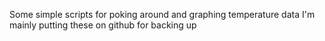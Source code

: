 Some simple scripts for poking around and graphing temperature data I'm mainly putting these on github for backing up
